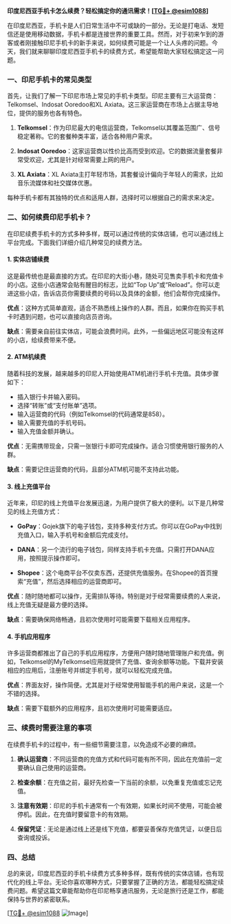 **印度尼西亚手机卡怎么续费？轻松搞定你的通讯需求！[[TG💪+ @esim1088](https://t.me/s/esim1088)]**

在印度尼西亚，手机卡是人们日常生活中不可或缺的一部分。无论是打电话、发短信还是使用移动数据，手机卡都是连接世界的重要工具。然而，对于初来乍到的游客或者刚接触印尼手机卡的新手来说，如何续费可能是一个让人头疼的问题。今天，我们就来聊聊印度尼西亚手机卡的续费方式，希望能帮助大家轻松搞定这一问题。

### 一、印尼手机卡的常见类型

首先，让我们了解一下印尼市场上常见的手机卡类型。印尼主要有三大运营商：Telkomsel、Indosat Ooredoo和XL Axiata。这三家运营商在市场上占据主导地位，提供的服务也各有特色。

1. **Telkomsel**：作为印尼最大的电信运营商，Telkomsel以其覆盖范围广、信号稳定著称。它的套餐种类丰富，适合各种用户需求。
   
2. **Indosat Ooredoo**：这家运营商以性价比高而受到欢迎。它的数据流量套餐非常受欢迎，尤其是针对经常需要上网的用户。

3. **XL Axiata**：XL Axiata主打年轻市场，其套餐设计偏向于年轻人的需求，比如音乐流媒体和社交媒体优惠。

每种手机卡都有其独特的优点和适用人群，选择时可以根据自己的需求来决定。

### 二、如何续费印尼手机卡？

在印尼续费手机卡的方式多种多样，既可以通过传统的实体店铺，也可以通过线上平台完成。下面我们详细介绍几种常见的续费方法。

#### 1. 实体店铺续费

这是最传统也是最直接的方式。在印尼的大街小巷，随处可见售卖手机卡和充值卡的小店。这些小店通常会贴有醒目的标志，比如“Top Up”或“Reload”。你可以走进这些小店，告诉店员你需要续费的号码以及具体的金额，他们会帮你完成操作。

**优点**：这种方式简单直观，适合不熟悉线上操作的人群。而且，如果你在购买手机卡时遇到问题，也可以直接向店员咨询。

**缺点**：需要亲自前往实体店，可能会浪费时间。此外，一些偏远地区可能没有这样的小店，给续费带来不便。

#### 2. ATM机续费

随着科技的发展，越来越多的印尼人开始使用ATM机进行手机卡充值。具体步骤如下：

- 插入银行卡并输入密码。
- 选择“转账”或“支付账单”选项。
- 输入运营商的代码（例如Telkomsel的代码通常是858）。
- 输入需要充值的手机号码。
- 输入充值金额并确认。

**优点**：无需携带现金，只需一张银行卡即可完成操作。适合习惯使用银行服务的人群。

**缺点**：需要记住运营商的代码，且部分ATM机可能不支持此功能。

#### 3. 线上充值平台

近年来，印尼的线上充值平台发展迅速，为用户提供了极大的便利。以下是几种常见的线上充值方式：

- **GoPay**：Gojek旗下的电子钱包，支持多种支付方式。你可以在GoPay中找到充值入口，输入手机号和金额后完成支付。
  
- **DANA**：另一个流行的电子钱包，同样支持手机卡充值。只需打开DANA应用，按照提示操作即可。

- **Shopee**：这个电商平台不仅卖东西，还提供充值服务。在Shopee的首页搜索“充值”，然后选择相应的运营商即可。

**优点**：随时随地都可以操作，无需排队等待。特别是对于经常需要续费的人来说，线上充值无疑是最方便的选择。

**缺点**：需要确保网络畅通，且初次使用时可能需要下载相关应用程序。

#### 4. 手机应用程序

许多运营商都推出了自己的手机应用程序，方便用户随时随地管理账户和充值。例如，Telkomsel的MyTelkomsel应用就提供了充值、查询余额等功能。下载并安装相应的应用后，注册账号并绑定手机号，就可以轻松完成充值。

**优点**：界面友好，操作简便。尤其是对于经常使用智能手机的用户来说，这是一个不错的选择。

**缺点**：需要下载额外的应用程序，且初次使用时可能需要适应。

### 三、续费时需要注意的事项

在续费手机卡的过程中，有一些细节需要注意，以免造成不必要的麻烦。

1. **确认运营商**：不同运营商的充值方式和代码可能有所不同，因此在充值前一定要确认自己使用的运营商。

2. **检查余额**：在充值之前，最好先检查一下当前的余额，以免重复充值或忘记充值。

3. **注意有效期**：印尼的手机卡通常有一个有效期，如果长时间不使用，可能会被停机。因此，在充值时要留意卡的有效期。

4. **保留凭证**：无论是通过线上还是线下充值，都要妥善保存充值凭证，以便日后查询或投诉。

### 四、总结

总的来说，印度尼西亚的手机卡续费方式多种多样，既有传统的实体店铺，也有现代化的线上平台。无论你喜欢哪种方式，只要掌握了正确的方法，都能轻松搞定续费问题。希望这篇文章能帮助你在印尼畅享通讯服务，无论是旅行还是工作，都能保持与世界的紧密联系。

[[TG💪+ @esim1088](https://t.me/s/esim1088) ![Image](https://i.postimg.cc/4NQfJmqS/Snipaste-2025-05-13-00-14-12.png)]